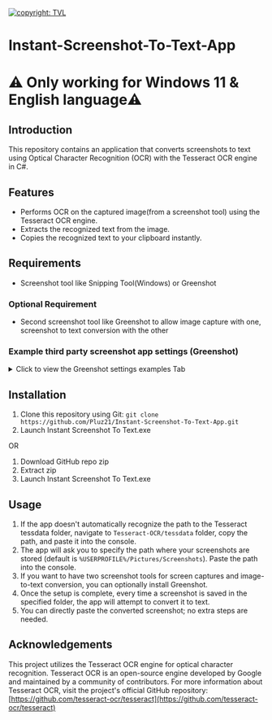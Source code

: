 [![copyright: TVL](https://img.shields.io/badge/Copyright-TVL-yellow.svg)](https://pluz21.itch.io/)

# Instant-Screenshot-To-Text-App
# ⚠️ Only working for Windows 11 & English language⚠️

## Introduction
This repository contains an application that converts screenshots to text using Optical Character Recognition (OCR) with the Tesseract OCR engine in C#.

## Features

- Performs OCR on the captured image(from a screenshot tool) using the Tesseract OCR engine.
- Extracts the recognized text from the image.
- Copies the recognized text to your clipboard instantly.

## Requirements

- Screenshot tool like Snipping Tool(Windows) or Greenshot

### Optional Requirement

- Second screenshot tool like Greenshot to allow image capture with one, screenshot to text conversion with the other
### Example third party screenshot app settings (Greenshot)
<details>
<summary>Click to view the Greenshot settings examples Tab</summary>
<img src="https://github.com/Pluz21/Instant-Screenshot-To-Text-App/blob/main/Example_Optimal_Settings/greenshot_general_tab.jpg?raw=true" alt="Greenshot Capture Tab" width="35%"/>
<img src="https://github.com/Pluz21/Instant-Screenshot-To-Text-App/blob/main/Example_Optimal_Settings/greenshot_capture_tab.jpg?raw=true" alt="Greenshot Capture Tab" width="35%"/>
<img src="https://github.com/Pluz21/Instant-Screenshot-To-Text-App/blob/main/Example_Optimal_Settings/greenshot_output_tab.jpg?raw=true" alt="Greenshot Capture Tab" width="35%"/>
<img src="https://github.com/Pluz21/Instant-Screenshot-To-Text-App/blob/main/Example_Optimal_Settings/greenshot_destination_tab.jpg?raw=true" alt="Greenshot Capture Tab" width="35%"/>
</details>




## Installation

1. Clone this repository using Git: `git clone https://github.com/Pluz21/Instant-Screenshot-To-Text-App.git`
2. Launch Instant Screenshot To Text.exe

OR
1. Download GitHub repo zip
2. Extract zip
3. Launch Instant Screenshot To Text.exe

## Usage

1. If the app doesn't automatically recognize the path to the Tesseract tessdata folder, navigate to `Tesseract-OCR/tessdata` folder, copy the path, and paste it into the console.
2. The app will ask you to specify the path where your screenshots are stored (default is `%USERPROFILE%/Pictures/Screenshots`). Paste the path into the console.
3. If you want to have two screenshot tools for screen captures and image-to-text conversion, you can optionally install Greenshot.
4. Once the setup is complete, every time a screenshot is saved in the specified folder, the app will attempt to convert it to text.
5. You can directly paste the converted screenshot; no extra steps are needed.



## Acknowledgements

This project utilizes the Tesseract OCR engine for optical character recognition. Tesseract OCR is an open-source engine developed by Google and maintained by a community of contributors. 
For more information about Tesseract OCR, visit the project's official GitHub repository: [https://github.com/tesseract-ocr/tesseract](https://github.com/tesseract-ocr/tesseract)
